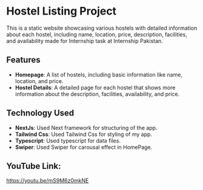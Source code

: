# Hostel Listing Project

This is a static website showcasing various hostels with detailed information about each hostel, including name, location, price, description, facilities, and availability made for Internship task at Internship Pakistan. 


## Features

- **Homepage**: A list of hostels, including basic information like name, location, and price.
- **Hostel Details**: A detailed page for each hostel that shows more information about the description, facilities, availability, and price.


## Technology Used
- **NextJs**: Used Next framework for structuring of the app.
- **Tailwind Css**: Used Tailwind Css for styling of my app.
- **Typescript**: Used typescript for data files.
- **Swiper**: Used Swiper for carousal effect in HomePage.

## YouTube Link:
https://youtu.be/mS9M6z0mkNE
